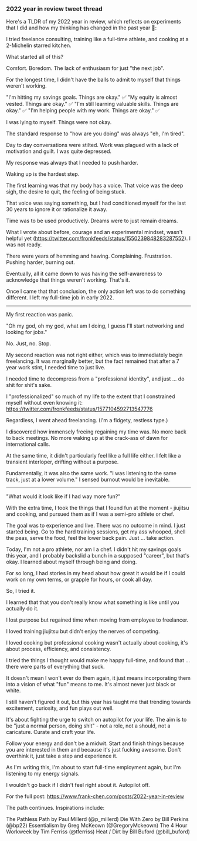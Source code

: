 ### 2022 year in review tweet thread

Here's a TLDR of my 2022 year in review, which reflects on experiments that I did and how my thinking has changed in the past year 🧵:

I tried freelance consulting, training like a full-time athlete, and cooking at a 2-Michelin starred kitchen.

What started all of this? 

Comfort. Boredom. The lack of enthusiasm for just "the next job".

For the longest time, I didn't have the balls to admit to myself that things weren't working.

"I'm hitting my savings goals. Things are okay." ✅
"My equity is almost vested. Things are okay." ✅
"I'm still learning valuable skills. Things are okay." ✅
"I'm helping people with my work. Things are okay." ✅

I was lying to myself. Things were not okay.

The standard response to "how are you doing" was always "eh, I'm tired".

Day to day conversations were stilted. Work was plagued with a lack of motivation and guilt. I was quite depressed.

My response was always that I needed to push harder.

Waking up is the hardest step.

The first learning was that my body has a voice. That voice was the deep sigh, the desire to quit, the feeling of being stuck.

That voice was saying something, but I had conditioned myself for the last 30 years to ignore it or rationalize it away.

Time was to be used productively. Dreams were to just remain dreams.

What I wrote about before, courage and an experimental mindset, wasn't helpful yet (https://twitter.com/fronkfeeds/status/1550239848283287552). I was not ready.

There were years of hemming and hawing. Complaining. Frustration. Pushing harder, burning out.

Eventually, all it came down to was having the self-awareness to acknowledge that things weren't working. That's it.

Once I came that that conclusion, the only action left was to do something different. I left my full-time job in early 2022.

---

My first reaction was panic.

"Oh my god, oh my god, what am I doing, I guess I'll start networking and looking for jobs."

No. Just, no. Stop.

My second reaction was not right either, which was to immediately begin freelancing. It was marginally better, but the fact remained that after a 7 year work stint, I needed time to just live.

I needed time to decompress from a "professional identity", and just ... do shit for shit's sake.

I "professionalized" so much of my life to the extent that I constrained myself without even knowing it: https://twitter.com/fronkfeeds/status/1577104592713547776

Regardless, I went ahead freelancing. (I'm a fidgety, restless type.)

I discovered how immensely freeing regaining my time was. No more back to back meetings. No more waking up at the crack-ass of dawn for international calls.

At the same time, it didn't particularly feel like a full life either. I felt like a transient interloper, drifting without a purpose.

Fundamentally, it was also the same work. "I was listening to the same track, just at a lower volume." I sensed burnout would be inevitable.

---

"What would it look like if I had way more fun?"

With the extra time, I took the things that I found fun at the moment - jiujitsu and cooking, and pursued them as if I was a semi-pro athlete or chef.

The goal was to experience and live. There was no outcome in mind. I just started being. Go to the hard training sessions, get my ass whooped, shell the peas, serve the food, feel the lower back pain. Just ... take action.

Today, I'm not a pro athlete, nor am I a chef. I didn't hit my savings goals this year, and I probably backslid a bunch in a supposed "career", but that's okay. I learned about myself through being and doing.

For so long, I had stories in my head about how great it would be if I could work on my own terms, or grapple for hours, or cook all day.

So, I tried it.

I learned that that you don't really know what something is like until you actually do it.

I lost purpose but regained time when moving from employee to freelancer.

I loved training jiujitsu but didn't enjoy the nerves of competing.

I loved cooking but professional cooking wasn't actually about cooking, it's about process, efficiency, and consistency.

I tried the things I thought would make me happy full-time, and found that ... there were parts of everything that suck.

It doesn't mean I won't ever do them again, it just means incorporating them into a vision of what "fun" means to me. It's almost never just black or white.

I still haven't figured it out, but this year has taught me that trending towards excitement, curiosity, and fun plays out well.

It's about fighting the urge to switch on autopilot for your life. The aim is to be "just a normal person, doing shit" - not a role, not a should, not a caricature. Curate and craft your life.

Follow your energy and don't be a midwit. Start and finish things because you are interested in them and because it's just fucking awesome. Don't overthink it, just take a step and experience it.

As I'm writing this, I'm about to start full-time employment again, but I'm listening to my energy signals.

I wouldn't go back if I didn't feel right about it. Autopilot off.

For the full post: https://www.frank-chen.com/posts/2022-year-in-review

The path continues. Inspirations include:

The Pathless Path by Paul Millerd (@p_millerd)
Die With Zero by Bill Perkins (@bp22)
Essentialism by Greg McKeown (@GregoryMckeown)
The 4 Hour Workweek by Tim Ferriss (@tferriss)
Heat / Dirt by Bill Buford (@bill_buford)
